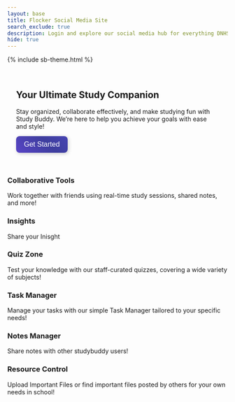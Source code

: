 ```yaml
---
layout: base
title: Flocker Social Media Site
search_exclude: true
description: Login and explore our social media hub for everything DNHS
hide: true
---
```


<meta charset="UTF-8">
<meta name="viewport" content="width=device-width, initial-scale=1.0">
<title>Study Buddy</title>
{% include sb-theme.html %}

<section class="hero">
    <h2>Your Ultimate Study Companion</h2>
    <p>Stay organized, collaborate effectively, and make studying fun with Study Buddy. We’re here to help you achieve your goals with ease and style!</p>
    <a href="{{site.baseurl}}/login"><button>Get Started</button></a>
</section>
<section id="features" class="features">
    <a href="{{site.baseurl}}/chatroom" style="text-decoration: none; color: inherit;">
    <div class="feature">
        <h3>Collaborative Tools</h3>
        <p>Work together with friends using real-time study sessions, shared notes, and more!</p>
    </div>
    <a href="{{site.baseurl}}/insightsbase" style="text-decoration: none; color: inherit;">
    <div class="feature">
        <h3>Insights</h3>
        <p>Share your Inisght</p>
    </div>
    <a href="{{site.baseurl}}/studybuddy/quizhome.html" style="text-decoration: none; color: inherit;">
    <div class="feature">
        <h3>Quiz Zone</h3>
        <p>Test your knowledge with our staff-curated quizzes, covering a wide variety of subjects!</p>
    </div>
    </a>
    <a href="{{site.baseurl}}/task_manager" style="text-decoration: none; color: inherit;">
    <div class="feature">
        <h3>Task Manager</h3>
        <p>Manage your tasks with our simple Task Manager tailored to your specific needs!</p>
    </div>
    </a>
    <a href="{{site.baseurl}}/notesdatabase" style="text-decoration: none; color: inherit;">
    <div class="feature">
        <h3>Notes Manager</h3>
        <p>Share notes with other studybuddy users!</p>
    </div>
    </a>
    <a href="{{site.baseurl}}/resource_corner" style="text-decoration: none; color: inherit;">
    <div class="feature">
        <h3>Resource Control</h3>
        <p>Upload Important Files or find important files posted by others for your own needs in school!</p>
    </div>
    </a>

<style>
/* Adjust the size of the large card to match the width of the two cards below it */
.hero {
    padding: 30px 20px;
    max-width: 900px;
    margin: 0 auto;
}

button {
    font-size: 1rem;
    padding: 10px 18px;
    border-radius: 8px;
    border: none;
    background: linear-gradient(45deg, #7a4cf7, #3e3e9e, #5c51e1, #6a61b9);
    color: white;
    box-shadow: 2px 2px 8px rgba(0, 0, 0, 0.2);
    transition: all 0.3s ease;
    cursor: pointer;
    background-size: 400% 400%;
}

button:hover {
    background-position: 100% 0;
    box-shadow: 0 4px 12px rgba(0, 0, 0, 0.3);
}

/* Improved Typewriter Effect */
h1 {
    font-size: 2rem;
    overflow: hidden;
    white-space: nowrap;
    border-right: 3px solid #444;
    width: 0;
    animation: typewriter 2s steps(40) 1s forwards, blink 0.75s step-end infinite;
}

@keyframes typewriter {
    0% { width: 0; }
    100% { width: 100%; }
}

@keyframes blink {
    50% { border-color: transparent; }
}
</style>
